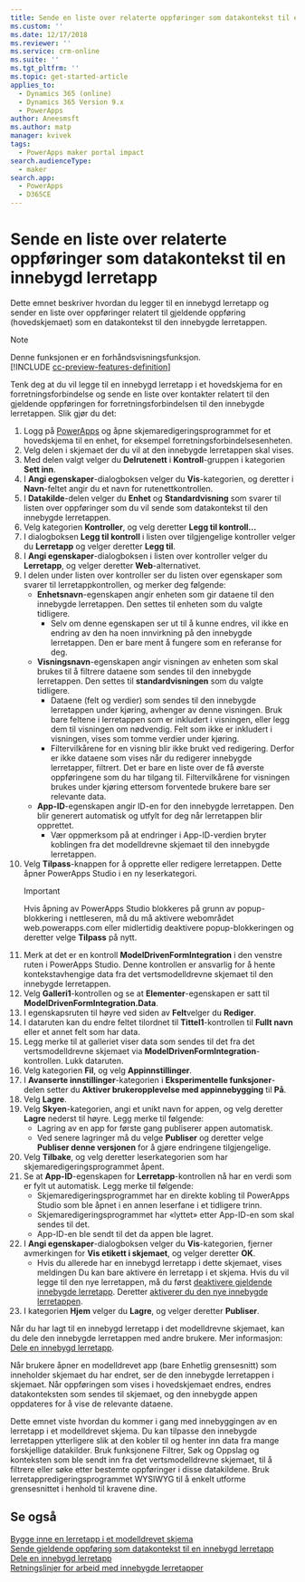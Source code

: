 ```yaml
---
title: Sende en liste over relaterte oppføringer som datakontekst til en innebygd lerretapp | MicrosoftDocs
ms.custom: ''
ms.date: 12/17/2018
ms.reviewer: ''
ms.service: crm-online
ms.suite: ''
ms.tgt_pltfrm: ''
ms.topic: get-started-article
applies_to:
  - Dynamics 365 (online)
  - Dynamics 365 Version 9.x
  - PowerApps
author: Aneesmsft
ms.author: matp
manager: kvivek
tags:
  - PowerApps maker portal impact
search.audienceType:
  - maker
search.app:
  - PowerApps
  - D365CE
---
```


# <a name="pass-a-list-of-related-records-as-data-context-to-an-embedded-canvas-app"></a>Sende en liste over relaterte oppføringer som datakontekst til en innebygd lerretapp

Dette emnet beskriver hvordan du legger til en innebygd lerretapp og sender en liste over oppføringer relatert til gjeldende oppføring (hovedskjemaet) som en datakontekst til den innebygde lerretappen.

> [!NOTE]
> Denne funksjonen er en forhåndsvisningsfunksjon. <br />
> [!INCLUDE [cc-preview-features-definition](../../includes/cc-preview-features-definition.md)]

Tenk deg at du vil legge til en innebygd lerretapp i et hovedskjema for en forretningsforbindelse og sende en liste over kontakter relatert til den gjeldende oppføringen for forretningsforbindelsen til den innebygde lerretappen. Slik gjør du det:

1.  Logg på [PowerApps](https://web.powerapps.com/?utm_source=padocs&utm_medium=linkinadoc&utm_campaign=referralsfromdoc) og åpne skjemaredigeringsprogrammet for et hovedskjema til en enhet, for eksempel forretningsforbindelsesenheten.
2.  Velg delen i skjemaet der du vil at den innebygde lerretappen skal vises.
3.  Med delen valgt velger du **Delrutenett** i **Kontroll**-gruppen i kategorien **Sett inn**.
4.  I **Angi egenskaper**-dialogboksen velger du **Vis**-kategorien, og deretter i **Navn**-feltet angir du et navn for rutenettkontrollen.
5.  I **Datakilde**-delen velger du **Enhet** og **Standardvisning** som svarer til listen over oppføringer som du vil sende som datakontekst til den innebygde lerretappen.
6. Velg kategorien **Kontroller**, og velg deretter **Legg til kontroll...**
7. I dialogboksen **Legg til kontroll** i listen over tilgjengelige kontroller velger du **Lerretapp** og velger deretter **Legg til**.
8. I **Angi egenskaper**-dialogboksen i listen over kontroller velger du **Lerretapp**, og velger deretter **Web**-alternativet.
9. I delen under listen over kontroller ser du listen over egenskaper som svarer til lerretappkontrollen, og merker deg følgende:
     - **Enhetsnavn**-egenskapen angir enheten som gir dataene til den innebygde lerretappen. Den settes til enheten som du valgte tidligere.
         -  Selv om denne egenskapen ser ut til å kunne endres, vil ikke en endring av den ha noen innvirkning på den innebygde lerretappen. Den er bare ment å fungere som en referanse for deg.
     -  **Visningsnavn**-egenskapen angir visningen av enheten som skal brukes til å filtrere dataene som sendes til den innebygde lerretappen. Den settes til **standardvisningen** som du valgte tidligere.
         -  Dataene (felt og verdier) som sendes til den innebygde lerretappen under kjøring, avhenger av denne visningen. Bruk bare feltene i lerretappen som er inkludert i visningen, eller legg dem til visningen om nødvendig. Felt som ikke er inkludert i visningen, vises som tomme verdier under kjøring.
         -  Filtervilkårene for en visning blir ikke brukt ved redigering. Derfor er ikke dataene som vises når du redigerer innebygde lerretapper, filtrert. Det er bare en liste over de få øverste oppføringene som du har tilgang til. Filtervilkårene for visningen brukes under kjøring ettersom forventede brukere bare ser relevante data.
     -  **App-ID**-egenskapen angir ID-en for den innebygde lerretappen. Den blir generert automatisk og utfylt for deg når lerretappen blir opprettet.
         -  Vær oppmerksom på at endringer i App-ID-verdien bryter koblingen fra det modelldrevne skjemaet til den innebygde lerretappen.
10. Velg **Tilpass**-knappen for å opprette eller redigere lerretappen. Dette åpner PowerApps Studio i en ny leserkategori.
     > [!IMPORTANT]
     > Hvis åpning av PowerApps Studio blokkeres på grunn av popup-blokkering i nettleseren, må du må aktivere webområdet web.powerapps.com eller midlertidig deaktivere popup-blokkeringen og deretter velge **Tilpass** på nytt. 
11. Merk at det er en kontroll **ModelDrivenFormIntegration** i den venstre ruten i PowerApps Studio. Denne kontrollen er ansvarlig for å hente kontekstavhengige data fra det vertsmodelldrevne skjemaet til den innebygde lerretappen. 
12. Velg **Galleri1**-kontrollen og se at **Elementer**-egenskapen er satt til **ModelDrivenFormIntegration.Data**.
13. I egenskapsruten til høyre ved siden av **Felt**velger du **Rediger**.
14. I dataruten kan du endre feltet tilordnet til **Tittel1**-kontrollen til **Fullt navn** eller et annet felt som har data.
15. Legg merke til at galleriet viser data som sendes til det fra det vertsmodelldrevne skjemaet via **ModelDrivenFormIntegration**-kontrollen. Lukk dataruten.
16. Velg kategorien **Fil**, og velg **Appinnstillinger**.
17. I **Avanserte innstillinger**-kategorien i **Eksperimentelle funksjoner**-delen setter du **Aktiver brukeropplevelse med appinnebygging** til **På**.
18. Velg **Lagre**. 
19. Velg **Skyen**-kategorien, angi et unikt navn for appen, og velg deretter **Lagre** nederst til høyre. Legg merke til følgende: 
    -  Lagring av en app for første gang publiserer appen automatisk. 
      -  Ved senere lagringer må du velge **Publiser** og deretter velge **Publiser denne versjonen** for å gjøre endringene tilgjengelige.
20. Velg **Tilbake**, og velg deretter leserkategorien som har skjemaredigeringsprogrammet åpent. 
21. Se at **App-ID**-egenskapen for **Lerretapp**-kontrollen nå har en verdi som er fylt ut automatisk. Legg merke til følgende: 
     -  Skjemaredigeringsprogrammet har en direkte kobling til PowerApps Studio som ble åpnet i en annen leserfane i et tidligere trinn.
     -  Skjemaredigeringsprogrammet har «lyttet» etter App-ID-en som skal sendes til det.
     -  App-ID-en ble sendt til det da appen ble lagret.
22. I **Angi egenskaper**-dialogboksen velger du **Vis**-kategorien, fjerner avmerkingen for **Vis etikett i skjemaet**, og velger deretter **OK**.
     - Hvis du allerede har en innebygd lerretapp i dette skjemaet, vises meldingen Du kan bare aktivere én lerretapp i et skjema. Hvis du vil legge til den nye lerretappen, må du først [deaktivere gjeldende innebygde lerretapp](embedded-canvas-app-guidelines.md#disable-an-embedded-canvas-app). Deretter [aktiverer du den nye innebygde lerretappen](embedded-canvas-app-guidelines.md#enable-an-embedded-canvas-app).
23. I kategorien **Hjem** velger du **Lagre**, og velger deretter **Publiser**.

Når du har lagt til en innebygd lerretapp i det modelldrevne skjemaet, kan du dele den innebygde lerretappen med andre brukere. Mer informasjon: [Dele en innebygd lerretapp](share-embedded-canvas-app.md).

Når brukere åpner en modelldrevet app (bare Enhetlig grensesnitt) som inneholder skjemaet du har endret, ser de den innebygde lerretappen i skjemaet. Når oppføringen som vises i hovedskjemaet endres, endres datakonteksten som sendes til skjemaet, og den innebygde appen oppdateres for å vise de relevante dataene.

Dette emnet viste hvordan du kommer i gang med innebyggingen av en lerretapp i et modelldrevet skjema. Du kan tilpasse den innebygde lerretappen ytterligere slik at den kobler til og henter inn data fra mange forskjellige datakilder. Bruk funksjonene Filtrer, Søk og Oppslag og konteksten som ble sendt inn fra det vertsmodelldrevne skjemaet, til å filtrere eller søke etter bestemte oppføringer i disse datakildene. Bruk lerretappredigeringsprogrammet WYSIWYG til å enkelt utforme grensesnittet i henhold til kravene dine.

## <a name="see-also"></a>Se også
[Bygge inne en lerretapp i et modelldrevet skjema](embed-canvas-app-in-form.md) <br />
[Sende gjeldende oppføring som datakontekst til en innebygd lerretapp](pass-current-embedded-canvas-app.md) <br />
[Dele en innebygd lerretapp](share-embedded-canvas-app.md) <br />
[Retningslinjer for arbeid med innebygde lerretapper](embedded-canvas-app-guidelines.md)
